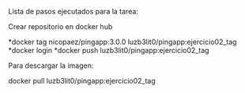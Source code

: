 Lista de pasos ejecutados para la tarea:

Crear repositorio en docker hub

*docker tag nicopaez/pingapp:3.0.0 luzb3lit0/pingapp:ejercicio02_tag
*docker login
*docker push luzb3lit0/pingapp:ejercicio02_tag

Para descargar la imagen:

docker pull luzb3lit0/pingapp:ejercicio02_tag
